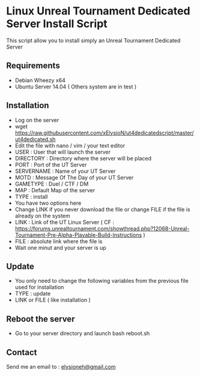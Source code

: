 # Linux Unreal Tournament Dedicated Server Install Script 
This script allow you to install simply an Unreal Tournament Dedicated Server 

## Requirements
- Debian Wheezy x64
- Ubuntu Server 14.04
( Others system are in test ) 

## Installation
- Log on the server
- wget https://raw.githubusercontent.com/xElysioN/ut4dedicatedscript/master/ut4dedicated.sh
- Edit the file with nano / vim / your text editor
 - USER : User that will launch the server 
 - DIRECTORY : Directory where the server will be placed
 - PORT : Port of the UT Server
 - SERVERNAME : Name of your UT Server
 - MOTD : Message Of The Day of your UT Server
 - GAMETYPE : Duel / CTF / DM 
 - MAP : Default Map of the server
 - TYPE : install
- You have two options here 
 - Change LINK if you never download the file or change FILE if the file is already on the system
  - LINK : Link of the UT Linux Server ( CF : https://forums.unrealtournament.com/showthread.php?12068-Unreal-Tournament-Pre-Alpha-Playable-Build-Instructions ) 
  - FILE : absolute link where the file is 
- Wait one minut and your server is up

## Update 
- You only need to change the following variables from the previous file used for installation
 - TYPE : update
 - LINK or FILE ( like installation )

## Reboot the server
 - Go to your server directory and launch bash reboot.sh

## Contact
Send me an email to : elysioneh@gmail.com
